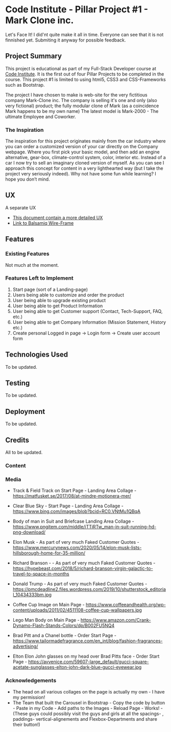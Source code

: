 # Code Institute - Pillar Project #1 - Mark Clone inc.

Let's Face It! I did'nt quite make it all in time. Everyone can see that it is not finnished yet. Submiting it anyway for possible feedback.

## Project Summary
This project is educational as part of my Full-Stack Developer course at <a href="https://codeinstitute.net/" target="_blank">Code Institute</a>. It is the first out of four Pillar Projects to be completed in the course. This project #1 is limited to using html5, CSS3 and CSS-Frameworks such as Bootstrap. 

The project I have chosen to make is web-site for the very fictitious company Mark-Clone inc. The company is selling it's one and only (also very fictional) product; the fully modular clone of Mark (as a coincidence Mark happens to be my own name) The latest model is Mark-2000 - The ultimate Employee and Coworker.



### The Inspiration
The inspiration for this project originates mainly from the car industry where you can order a customized version of your car directly on the Company webpage. Where you first pick your basic model, and then add an engine alternative, gear-box, climate-control system, color, interior etc. Instead of a car I now try to sell an imaginary cloned version of myself. As you can see I approach this concept for content in a very lighthearted way (but I take the project very seriously indeed). Why not have some fun while learning? I hope you don’t mind.

## UX
A separate UX 
- <a href="https://docs.google.com/document/d/1Tv6K4m3_PAv1evZ73_yp70ldKjT6pGyBuW-FpnC2L-M/edit#" target="_blank">This document contain a more detailed UX</a>
- <a href="https://balsamiq.cloud/ssxq8o8/prnxiwt/r2278" target="_blank">Link to Balsamiq Wire-Frame</a>

## Features

### Existing Features
Not much at the moment.

### Features Left to Implement
1. Start page (sort of a Landing-page)
2. Users being able to customize and order the product
3. User being able to upgrade existing product
4. User being able to get Product Information
5. User being able to get Customer support (Contact, Tech-Support, FAQ, etc.)
6. User being able to get Company Information (Mission Statement, History etc.)
7. Create personal Logged in page -> Login form -> Create user account form

## Technologies Used
To be updated.

## Testing
To be updated.

## Deployment
To be updated.

## Credits
All to be updated.

### Content

### Media
-  Track & Field Track on Start Page - Landing Area Collage - https://matfusket.se/2017/08/at-mindre-motionera-mer/
-  Clear Blue Sky - Start Page - Landing Area Collage - https://www.bing.com/images/blob?bcid=RC0.VNtMu1QBqA
-  Body of man in Suit and Briefcase  Landing Area Collage -  https://www.pngitem.com/middle/iTTiRTw_man-in-suit-running-hd-png-download/

-  Elon Musk - As part of very much Faked Customer Quotes - https://www.mercurynews.com/2020/05/14/elon-musk-lists-hillsborough-home-for-35-million/
-  Richard Branson - - As part of very much Faked Customer Quotes - https://hypebeast.com/2018/5/richard-branson-virgin-galactic-to-travel-to-space-in-months
-  Donald Trump - As part of very much Faked Customer Quotes - https://pmcdeadline2.files.wordpress.com/2019/10/shutterstock_editorial_10434333bm.jpg

-  Coffee Cup Image on Main Page - https://www.coffeeandhealth.org/wp-content/uploads/2011/02/4511108-coffee-cup-wallpapers.jpg
-  Lego Man Body on Main Page - https://www.amazon.com/Crank-Dynamo-Flash-Stands-Colors/dp/B002FU5NQ4

- Brad Pitt and a Chanel bottle - Order Start Page - https://www.tailormadefragrance.com/en_int/blog/fashion-fragrances-advertising/
- Elton Elon John glasses on my head over Brad Pitts face - Order Start Page - https://avvenice.com/59607-large_default/gucci-square-acetate-sunglasses-elton-john-dark-blue-gucci-eyewear.jpg

### Acknowledgements

- The head on all various collages on the page is actually my own - I have my permission!
- The Team that built the Carousel in Bootstrap - Copy the code by button - Paste in my Code - Add paths to the Images - Reload Page - Works! - 
    (These guys could possibly visit the guys and girls at all the spacings- , paddings- vertical-alignements and Flexbox-Departments and share their button!)